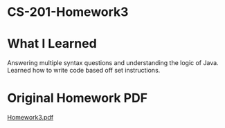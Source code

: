 # CS-201-Homework3

# What I Learned
Answering multiple syntax questions and understanding the logic of Java. Learned how to write code based off set instructions.

# Original Homework PDF
[Homework3.pdf](https://github.com/aryanpat/CS-201-Homework3/files/10541511/Homework3.pdf)
